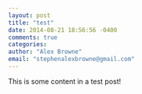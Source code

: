 ```yaml
---
layout: post
title: "test"
date: 2014-08-21 18:56:56 -0400
comments: true
categories: 
author: "Alex Browne"
email: "stephenalexbrowne@gmail.com"
---
```


This is some content in a test post!